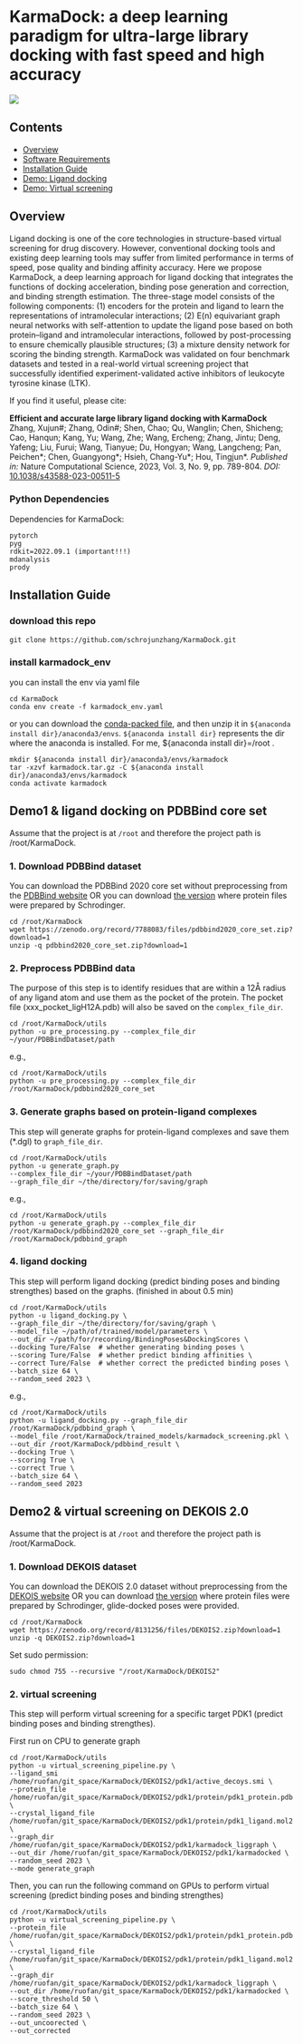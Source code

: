# KarmaDock: a deep learning paradigm for ultra-large library docking with fast speed and high accuracy

![](https://github.com/schrojunzhang/KarmaDock/blob/main/result1.gif)

## Contents

- [Overview](#overview)
- [Software Requirements](#software-requirements)
- [Installation Guide](#installation-guide)
- [Demo: Ligand docking](#demo1--ligand-docking-on-pdbbind-core-set)
- [Demo: Virtual screening](#demo2--virtual-screening-on-dekois-20)

## Overview

Ligand docking is one of the core technologies in structure-based virtual screening for drug discovery. However, conventional docking tools and existing deep learning tools may suffer from limited performance in terms of speed, pose quality and binding affinity accuracy. Here we propose KarmaDock, a deep learning approach for ligand docking that integrates the functions of docking acceleration, binding pose generation and correction, and binding strength estimation. The three-stage model consists of the following components: (1) encoders for the protein and ligand to learn the representations of intramolecular interactions; (2) E(n) equivariant graph neural networks with self-attention to update the ligand pose based on both protein–ligand and intramolecular interactions, followed by post-processing to ensure chemically plausible structures; (3) a mixture density network for scoring the binding strength. KarmaDock was validated on four benchmark datasets and tested in a real-world virtual screening project that successfully identified experiment-validated active inhibitors of leukocyte tyrosine kinase (LTK).

If you find it useful, please cite:

**Efficient and accurate large library ligand docking with KarmaDock**
Zhang, Xujun#; Zhang, Odin#; Shen, Chao; Qu, Wanglin; Chen, Shicheng; Cao, Hanqun; Kang, Yu; Wang, Zhe; Wang, Ercheng; Zhang, Jintu; Deng, Yafeng; Liu, Furui; Wang, Tianyue; Du, Hongyan; Wang, Langcheng; Pan, Peichen*; Chen, Guangyong*; Hsieh, Chang-Yu*; Hou, Tingjun*.
*Published in:* Nature Computational Science, 2023, Vol. 3, No. 9, pp. 789-804.
*DOI:* [10.1038/s43588-023-00511-5](https://www.nature.com/articles/s43588-023-00511-5)


### Python Dependencies

Dependencies for KarmaDock:

```
pytorch
pyg
rdkit=2022.09.1 (important!!!)
mdanalysis
prody 
```

## Installation Guide

### download this repo

```
git clone https://github.com/schrojunzhang/KarmaDock.git
```

### install karmadock_env

you can install the env via yaml file

```
cd KarmaDock
conda env create -f karmadock_env.yaml
```

or you can download the [conda-packed file](https://zenodo.org/record/7788732/files/karmadock_env.tar.gz?download=1), and then unzip it in `${anaconda install dir}/anaconda3/envs`. `${anaconda install dir}` represents the dir where the anaconda is installed. For me, ${anaconda install dir}=/root .

```
mkdir ${anaconda install dir}/anaconda3/envs/karmadock 
tar -xzvf karmadock.tar.gz -C ${anaconda install dir}/anaconda3/envs/karmadock
conda activate karmadock
```

## Demo1 & ligand docking on PDBBind core set

Assume that the project is at `/root` and therefore the project path is /root/KarmaDock.

### 1. Download PDBBind dataset

You can download the PDBBind 2020 core set without preprocessing from the [PDBBind website](http://pdbbind.org.cn/index.php)
OR you can download [the version](https://zenodo.org/record/7788083/files/pdbbind2020_core_set.zip?download=1) where protein files were prepared by Schrodinger.

```
cd /root/KarmaDock
wget https://zenodo.org/record/7788083/files/pdbbind2020_core_set.zip?download=1
unzip -q pdbbind2020_core_set.zip?download=1
```

### 2. Preprocess PDBBind data

The purpose of this step is to identify residues that are within a 12Å radius of any ligand atom and use them as the pocket of the protein. 
The pocket file (xxx_pocket_ligH12A.pdb) will also be saved on the `complex_file_dir`.

```
cd /root/KarmaDock/utils 
python -u pre_processing.py --complex_file_dir ~/your/PDBBindDataset/path
```

e.g.,

```
cd /root/KarmaDock/utils 
python -u pre_processing.py --complex_file_dir /root/KarmaDock/pdbbind2020_core_set
```

### 3. Generate graphs based on protein-ligand complexes

This step will generate graphs for protein-ligand complexes and save them (*.dgl) to `graph_file_dir`.

```
cd /root/KarmaDock/utils 
python -u generate_graph.py 
--complex_file_dir ~/your/PDBBindDataset/path 
--graph_file_dir ~/the/directory/for/saving/graph 
```

e.g.,

```
cd /root/KarmaDock/utils 
python -u generate_graph.py --complex_file_dir /root/KarmaDock/pdbbind2020_core_set --graph_file_dir /root/KarmaDock/pdbbind_graph 
```

### 4. ligand docking

This step will perform ligand docking (predict binding poses and binding strengthes) based on the graphs. (finished in about 0.5 min)

```commandline
cd /root/KarmaDock/utils 
python -u ligand_docking.py \
--graph_file_dir ~/the/directory/for/saving/graph \
--model_file ~/path/of/trained/model/parameters \
--out_dir ~/path/for/recording/BindingPoses&DockingScores \
--docking Ture/False  # whether generating binding poses \
--scoring Ture/False  # whether predict binding affinities \
--correct Ture/False  # whether correct the predicted binding poses \
--batch_size 64 \
--random_seed 2023 \
```
e.g.,
```commandline
cd /root/KarmaDock/utils 
python -u ligand_docking.py --graph_file_dir /root/KarmaDock/pdbbind_graph \
--model_file /root/KarmaDock/trained_models/karmadock_screening.pkl \
--out_dir /root/KarmaDock/pdbbind_result \
--docking True \
--scoring True \
--correct True \
--batch_size 64 \
--random_seed 2023 
```

## Demo2 & virtual screening on DEKOIS 2.0

Assume that the project is at `/root` and therefore the project path is /root/KarmaDock.

### 1. Download DEKOIS dataset

You can download the DEKOIS 2.0 dataset without preprocessing from the [DEKOIS website](http://www.pharmchem.uni-tuebingen.de/dekois/)
OR you can download [the version](https://zenodo.org/record/8131256/files/DEKOIS2.zip?download=1) where protein files were prepared by Schrodinger, glide-docked poses were provided.
```
cd /root/KarmaDock
wget https://zenodo.org/record/8131256/files/DEKOIS2.zip?download=1
unzip -q DEKOIS2.zip?download=1
```
Set sudo permission:
```
sudo chmod 755 --recursive "/root/KarmaDock/DEKOIS2"
```

### 2. virtual screening

This step will perform virtual screening for a specific target PDK1 (predict binding poses and binding strengthes).

First run on CPU to generate graph
```
cd /root/KarmaDock/utils 
python -u virtual_screening_pipeline.py \
--ligand_smi /home/ruofan/git_space/KarmaDock/DEKOIS2/pdk1/active_decoys.smi \
--protein_file /home/ruofan/git_space/KarmaDock/DEKOIS2/pdk1/protein/pdk1_protein.pdb \
--crystal_ligand_file /home/ruofan/git_space/KarmaDock/DEKOIS2/pdk1/protein/pdk1_ligand.mol2 \
--graph_dir /home/ruofan/git_space/KarmaDock/DEKOIS2/pdk1/karmadock_liggraph \
--out_dir /home/ruofan/git_space/KarmaDock/DEKOIS2/pdk1/karmadocked \
--random_seed 2023 \
--mode generate_graph

```

Then, you can run the following command on GPUs to perform virtual screening (predict binding poses and binding strengthes)
```
cd /root/KarmaDock/utils 
python -u virtual_screening_pipeline.py \
--protein_file /home/ruofan/git_space/KarmaDock/DEKOIS2/pdk1/protein/pdk1_protein.pdb \
--crystal_ligand_file /home/ruofan/git_space/KarmaDock/DEKOIS2/pdk1/protein/pdk1_ligand.mol2 \
--graph_dir /home/ruofan/git_space/KarmaDock/DEKOIS2/pdk1/karmadock_liggraph \
--out_dir /home/ruofan/git_space/KarmaDock/DEKOIS2/pdk1/karmadocked \
--score_threshold 50 \
--batch_size 64 \
--random_seed 2023 \
--out_uncoorected \
--out_corrected
```

